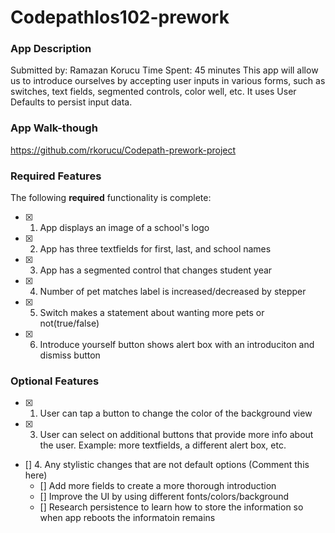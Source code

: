 
# CodepathIos102-prework

### App Description
Submitted by: Ramazan Korucu
Time Spent: 45 minutes 
This app will allow us to introduce ourselves by accepting user inputs in various forms, such as switches, text fields, segmented controls, color well, etc. It uses User Defaults to persist input data.

### App Walk-though
https://github.com/rkorucu/Codepath-prework-project


### Required Features
The following **required** functionality is complete:
- [x] 1. App displays an image of a school's logo
- [x] 2. App has three textfields for first, last, and school names
- [x] 3. App has a segmented control that changes student year
- [x] 4. Number of pet matches label is increased/decreased by stepper
- [x] 5. Switch makes a statement about wanting more pets or not(true/false) 
- [x] 6. Introduce yourself button shows alert box with an introduciton and dismiss button

### Optional Features
- [x] 1. User can tap a button to change the color of the background view
- [x] 3. User can select on additional buttons that provide more info about the user. Example: more textfields, a different alert box, etc.
- [] 4. Any stylistic changes that are not default options (Comment this here)
  - [] Add more fields to create a more thorough introduction
  - [] Improve the UI by using different fonts/colors/background
  - [] Research persistence to learn how to store the information so when app reboots the informatoin remains
